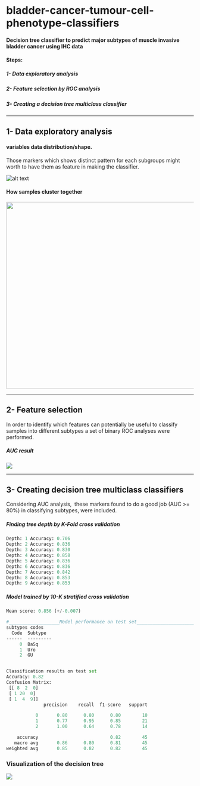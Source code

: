 # bladder-cancer-tumour-cell-phenotype-classifiers

#### Decision tree classifier to predict major subtypes of muscle invasive bladder cancer using IHC data

#### Steps:
##### 1- Data exploratory analysis 
##### 2- Feature selection by ROC analysis 
##### 3- Creating a decision tree multiclass classifier 

_____________________________________________________________________________________________________________________________________

## 1- Data exploratory analysis

#### variables data distribution/shape. 
Those markers which shows distinct pattern for each subgroups might worth to have them as feature in making the classifier. 

![alt text](https://raw.githubusercontent.com/hamidghaedi/bladder-cancer-tumour-cell-phenotype-classification/main/figs/00_marker_val_dist.png)

#### How samples cluster together


<img src="https://raw.githubusercontent.com/hamidghaedi/bladder-cancer-tumour-cell-phenotype-classification/main/figs/01_pca.png" width="800" height="500"> 

___________________________________________________________________________________________________________________________________
## 2- Feature selection 

In order to identify which features can potentially be useful to classify samples into different subtypes a set of binary ROC analyses were performed. 


##### AUC result


![](https://raw.githubusercontent.com/hamidghaedi/bladder-cancer-tumour-cell-phenotype-classification/main/figs/features.PNG) 

________________________________________________________________________________________________________________________________
## 3- Creating decision tree multiclass classifiers

Considering AUC analysis,  these markers found to do a good job (AUC >= 80%) in classifying subtypes, were included.

##### Finding tree depth by K-Fold cross validation
```python
Depth: 1 Accuracy: 0.706
Depth: 2 Accuracy: 0.836
Depth: 3 Accuracy: 0.830
Depth: 4 Accuracy: 0.858
Depth: 5 Accuracy: 0.836
Depth: 6 Accuracy: 0.836
Depth: 7 Accuracy: 0.842
Depth: 8 Accuracy: 0.853
Depth: 9 Accuracy: 0.853
```


##### Model trained by 10-K stratified cross validation
```python
Mean score: 0.856 (+/-0.007)

#___________________Model performance on test set_________________________#
subtypes codes
  Code  Subtype
------  ---------
     0  BaSq
     1  Uro
     2  GU


Classification results on test set
Accuracy: 0.82
Confusion Matrix: 
 [[ 8  2  0]
 [ 1 20  0]
 [ 1  4  9]]
              precision    recall  f1-score   support

           0       0.80      0.80      0.80        10
           1       0.77      0.95      0.85        21
           2       1.00      0.64      0.78        14

    accuracy                           0.82        45
   macro avg       0.86      0.80      0.81        45
weighted avg       0.85      0.82      0.82        45


```
### Visualization of the decision tree
<img src="https://raw.githubusercontent.com/hamidghaedi/bladder-cancer-tumour-cell-phenotype-classification/main/figs/second_tree.PNG">


